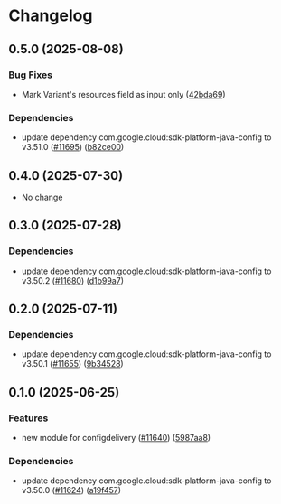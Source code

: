# Changelog

## 0.5.0 (2025-08-08)

### Bug Fixes

* Mark Variant's resources field as input only ([42bda69](https://github.com/googleapis/google-cloud-java/commit/42bda696749f1d5b4cfd3529f74724fad52fdeca))

### Dependencies

* update dependency com.google.cloud:sdk-platform-java-config to v3.51.0 ([#11695](https://github.com/googleapis/google-cloud-java/issues/11695)) ([b82ce00](https://github.com/googleapis/google-cloud-java/commit/b82ce005c30551b8714099b7219b71bda85aa3a5))


## 0.4.0 (2025-07-30)

* No change


## 0.3.0 (2025-07-28)

### Dependencies

* update dependency com.google.cloud:sdk-platform-java-config to v3.50.2 ([#11680](https://github.com/googleapis/google-cloud-java/issues/11680)) ([d1b99a7](https://github.com/googleapis/google-cloud-java/commit/d1b99a706daa10c487b56edbb5170b41530628ca))


## 0.2.0 (2025-07-11)

### Dependencies

* update dependency com.google.cloud:sdk-platform-java-config to v3.50.1 ([#11655](https://github.com/googleapis/google-cloud-java/issues/11655)) ([9b34528](https://github.com/googleapis/google-cloud-java/commit/9b34528f85043049e3349fffc30bb2dbfe01836c))


## 0.1.0 (2025-06-25)

### Features

* new module for configdelivery ([#11640](https://github.com/googleapis/google-cloud-java/issues/11640)) ([5987aa8](https://github.com/googleapis/google-cloud-java/commit/5987aa84faaa3a1d73be1becbd8f760cf7fe13cf))

### Dependencies

* update dependency com.google.cloud:sdk-platform-java-config to v3.50.0 ([#11624](https://github.com/googleapis/google-cloud-java/issues/11624)) ([a19f457](https://github.com/googleapis/google-cloud-java/commit/a19f457d10f15437ac26ce379048ff8b3cc6be5d))
